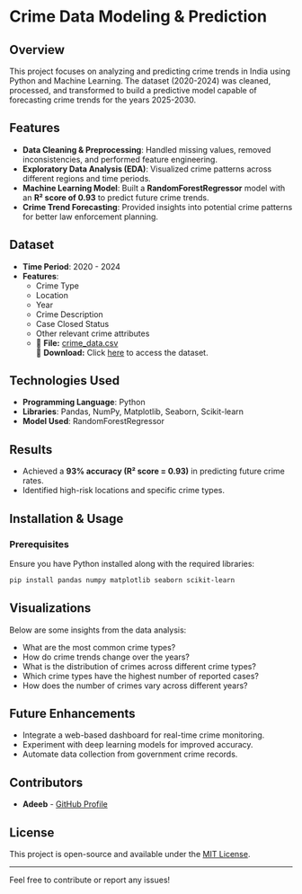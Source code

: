 # Crime Data Modeling & Prediction

## Overview
This project focuses on analyzing and predicting crime trends in India using Python and Machine Learning. The dataset (2020-2024) was cleaned, processed, and transformed to build a predictive model capable of forecasting crime trends for the years 2025-2030.

## Features
- **Data Cleaning & Preprocessing**: Handled missing values, removed inconsistencies, and performed feature engineering.
- **Exploratory Data Analysis (EDA)**: Visualized crime patterns across different regions and time periods.
- **Machine Learning Model**: Built a **RandomForestRegressor** model with an **R² score of 0.93** to predict future crime trends.
- **Crime Trend Forecasting**: Provided insights into potential crime patterns for better law enforcement planning.

## Dataset
- **Time Period**: 2020 - 2024
- **Features**:
  - Crime Type
  - Location
  - Year
  - Crime Description
  - Case Closed Status
  - Other relevant crime attributes
  - 📂 **File:** [crime_data.csv]("crime_dataset_india.csv")  
🔗 **Download:** Click [here](crime_dataset_india.csv) to access the dataset.

## Technologies Used
- **Programming Language**: Python
- **Libraries**: Pandas, NumPy, Matplotlib, Seaborn, Scikit-learn
- **Model Used**: RandomForestRegressor

## Results
- Achieved a **93% accuracy (R² score = 0.93)** in predicting future crime rates.
- Identified high-risk locations and specific crime types.

## Installation & Usage
### Prerequisites
Ensure you have Python installed along with the required libraries:
```bash
pip install pandas numpy matplotlib seaborn scikit-learn
```

## Visualizations
Below are some insights from the data analysis:
- What are the most common crime types?
- How do crime trends change over the years?
- What is the distribution of crimes across different crime types?
- Which crime types have the highest number of reported cases?
- How does the number of crimes vary across different years?

## Future Enhancements
- Integrate a web-based dashboard for real-time crime monitoring.
- Experiment with deep learning models for improved accuracy.
- Automate data collection from government crime records.

## Contributors
- **Adeeb** - [GitHub Profile](https://github.com/Adeeb0330)

## License
This project is open-source and available under the [MIT License](LICENSE).

---
Feel free to contribute or report any issues!
